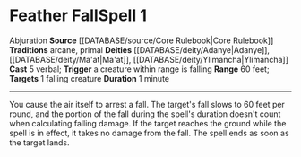 ﻿---
actions: '[reaction]'
component:
- Verbal
deity:
- '[[DATABASE/deity/Adanye|Adanye]]'
- '[[DATABASE/deity/Ma''at|Ma''at]]'
- '[[DATABASE/deity/Ylimancha|Ylimancha]]'
duration: 1 minute
heighten_level: '1'
id: '111'
level: '1'
name: Feather Fall
range: 60 feet
rarity: Common
school: Abjuration
source: '[[DATABASE/source/Core Rulebook|Core Rulebook]]'
target: 1 falling creature
tradition:
- Arcane
- Primal
trait:
- '[[DATABASE/trait/Abjuration|Abjuration]]'
trigger: a creature within range is falling
type: Spell

---
# Feather Fall<span class="item-type">Spell 1</span>

<span class="item-trait">Abjuration</span>
**Source** [[DATABASE/source/Core Rulebook|Core Rulebook]] 
**Traditions** arcane, primal
**Deities** [[DATABASE/deity/Adanye|Adanye]], [[DATABASE/deity/Ma'at|Ma'at]], [[DATABASE/deity/Ylimancha|Ylimancha]]
**Cast** <span class="action-icon">5</span> verbal; **Trigger** a creature within range is falling
**Range** 60 feet; **Targets** 1 falling creature
**Duration** 1 minute

---
You cause the air itself to arrest a fall. The target's fall slows to 60 feet per round, and the portion of the fall during the spell's duration doesn't count when calculating falling damage. If the target reaches the ground while the spell is in effect, it takes no damage from the fall. The spell ends as soon as the target lands.